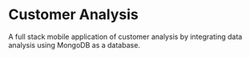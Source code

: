 # Customer Analysis
A full stack mobile application of customer analysis by integrating data analysis using MongoDB as a database.
